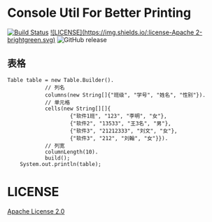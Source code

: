 # Console Util For Better Printing
[![Build Status](https://travis-ci.org/JamesZBL/console-util.svg?branch=master)](https://travis-ci.org/JamesZBL/console-util)
[![LICENSE](https://img.shields.io/:license-Apache 2-brightgreen.svg)](http://www.apache.org/licenses/LICENSE-2.0.html)
![GitHub release](https://img.shields.io/github/release/jameszbl/console-util.svg)



## 表格

```
Table table = new Table.Builder().
            // 列名
            columns(new String[]{"班级", "学号", "姓名", "性别"}).
            // 单元格
            cells(new String[][]{
                    {"软件1班", "123", "李明", "女"},
                    {"软件2", "13533", "王3名", "男"},
                    {"软件3", "21212333", "刘文", "女"},
                    {"软件3", "212", "刘翰", "女"}}).
            // 列宽
            columnLength(10).
            build();
    System.out.println(table);
```

# LICENSE 
[Apache License 2.0](LICENSE)